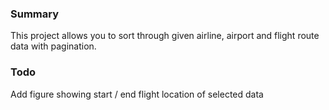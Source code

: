 ### Summary

This project allows you to sort through given airline, airport and flight route data with pagination. 


### Todo

Add figure showing start / end flight location of selected data
